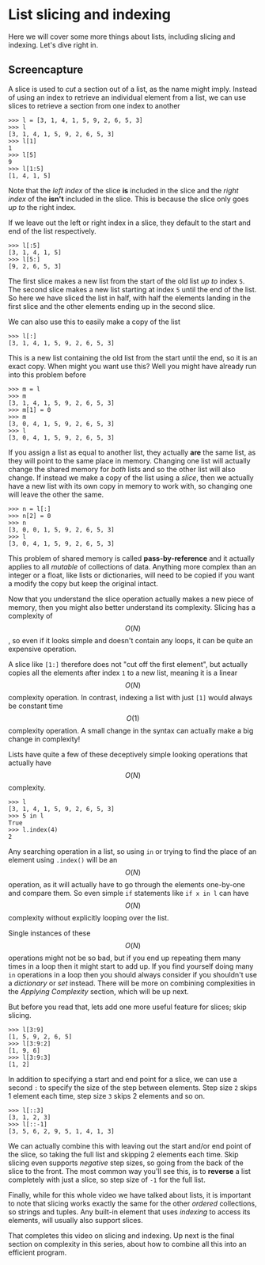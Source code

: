 
# List slicing and indexing

Here we will cover some more things about
lists, including slicing and indexing. Let's dive right in.

## Screencapture

A slice is used to *cut* a section out of a list, as the name might imply.
Instead of using an index to retrieve an individual element from a list, we can
use slices to retrieve a section from one index to another

	>>> l = [3, 1, 4, 1, 5, 9, 2, 6, 5, 3]
	>>> l 
	[3, 1, 4, 1, 5, 9, 2, 6, 5, 3]
	>>> l[1]
	1
	>>> l[5]
	9
	>>> l[1:5]
	[1, 4, 1, 5]

Note that the *left index* of the slice **is** included in the slice and the
*right index* of the **isn't** included in the slice. This is because the slice
only goes *up to* the right index.

If we leave out the left or right index in a slice, they default to the start
and end of the list respectively.

	>>> l[:5]
	[3, 1, 4, 1, 5]
	>>> l[5:]
	[9, 2, 6, 5, 3]

The first slice makes a new list from the start of the old list *up to* index
`5`. The second slice makes a new list starting at index `5` until the end
of the list. So here we have sliced the list in half, with half the elements
landing in the first slice and the other elements ending up in the second
slice.

We can also use this to easily make a copy of the list

	>>> l[:]
	[3, 1, 4, 1, 5, 9, 2, 6, 5, 3]

This is a new list containing the old list from the start until the end, so it
is an exact copy. When might you want use this? Well you might have already run
into this problem before

	>>> m = l
	>>> m
	[3, 1, 4, 1, 5, 9, 2, 6, 5, 3]
	>>> m[1] = 0
	>>> m
	[3, 0, 4, 1, 5, 9, 2, 6, 5, 3]
	>>> l
	[3, 0, 4, 1, 5, 9, 2, 6, 5, 3]

If you assign a list as equal to another list, they actually **are** the same list, as they will point to the same place in memory. Changing one list will actually change the shared memory for *both* lists and so the other list will also change. If instead we make a copy of the list using a *slice*, then we actually have a new list with its own copy in memory to work with, so changing one will leave the other the same.

	>>> n = l[:]
	>>> n[2] = 0
	>>> n
	[3, 0, 0, 1, 5, 9, 2, 6, 5, 3]
	>>> l
	[3, 0, 4, 1, 5, 9, 2, 6, 5, 3]

This problem of shared memory is called **pass-by-reference** and it actually
applies to all *mutable* of collections of data. Anything more complex than an
integer or a float, like lists or dictionaries, will need to be copied if you
want a modify the copy but keep the original intact.

Now that you understand the slice operation actually makes a new piece of
memory, then you might also better understand its complexity. Slicing has a
complexity of $$O(N)$$, so even if it looks simple and doesn't contain
any loops, it can be quite an expensive operation.

A slice like `[1:]` therefore does not "cut off the first element", but actually
copies all the elements after index `1` to a new list, meaning it is a linear
$$O(N)$$ complexity operation. In contrast, indexing a list with just
`[1]` would always be constant time $$O(1)$$ complexity operation. A
small change in the syntax can actually make a big change in complexity!

Lists have quite a few of these deceptively simple looking operations that
actually have $$O(N)$$ complexity.

	>>> l
	[3, 1, 4, 1, 5, 9, 2, 6, 5, 3]
	>>> 5 in l
	True
	>>> l.index(4)
	2

Any searching operation in a list, so using `in` or trying to find the place of an element
using `.index()` will be an $$O(N)$$ operation, as it will
actually have to go through the elements one-by-one and compare them. So even
simple `if` statements like `if x in l` can have $$O(N)$$ complexity
without explicitly looping over the list.

Single instances of these $$O(N)$$ operations might not be so bad, but
if you end up repeating them many times in a loop then it might start to add
up. If you find yourself doing many `in` operations in a loop then you should
always consider if you shouldn't use a *dictionary* or *set* instead. There will
be more on combining complexities in the *Applying Complexity* section, which
will be up next.

But before you read that, lets add one more useful feature for slices; skip
slicing.

	>>> l[3:9]
	[1, 5, 9, 2, 6, 5]
	>>> l[3:9:2]
	[1, 9, 6]
	>>> l[3:9:3]
	[1, 2]

In addition to specifying a start and end point for a slice, we can use a
second `:` to specify the size of the step between elements. Step size `2`
skips 1 element each time, step size `3` skips 2 elements and so on.

	>>> l[::3]
	[3, 1, 2, 3]
	>>> l[::-1]
	[3, 5, 6, 2, 9, 5, 1, 4, 1, 3]

We can actually combine this with leaving out the start and/or end point of the
slice, so taking the full list and skipping 2 elements each time. Skip slicing
even supports *negative* step sizes, so going from the back of the slice to the
front. The most common way you'll see this, is to **reverse** a list completely
with just a slice, so step size of `-1` for the full list.

Finally, while for this whole video we have talked about lists, it is important
to note that slicing works exactly the same for the other *ordered*
collections, so strings and tuples. Any built-in element that uses *indexing*
to access its elements, will usually also support slices.

That completes this video on slicing and indexing. Up next is the final section
on complexity in this series, about how to combine all this into an efficient
program.
